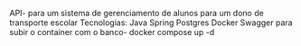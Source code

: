 API- para um sistema de gerenciamento de alunos para um dono de transporte escolar
Tecnologias:
Java
Spring
Postgres Docker
Swagger
para subir o container com o banco- docker compose up -d
